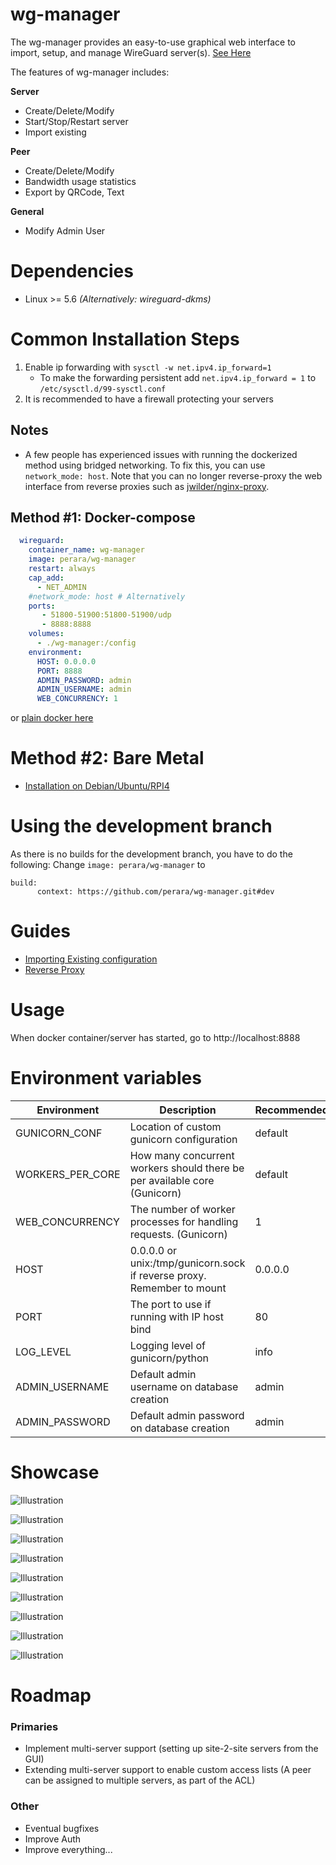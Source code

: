 # wg-manager
The wg-manager provides an easy-to-use graphical web interface to import, setup, and manage WireGuard server(s).
[See Here](https://github.com/perara/wg-manager#Showcase)

The features of wg-manager includes:

**Server**
* Create/Delete/Modify
* Start/Stop/Restart server
* Import existing

**Peer**
* Create/Delete/Modify
* Bandwidth usage statistics
* Export by QRCode, Text

**General**
* Modify Admin User

# Dependencies
* Linux >= 5.6 *(Alternatively: wireguard-dkms)*

# Common Installation Steps
1. Enable ip forwarding with `sysctl -w net.ipv4.ip_forward=1`
    * To make the forwarding persistent add `net.ipv4.ip_forward = 1` to `/etc/sysctl.d/99-sysctl.conf`
2. It is recommended to have a firewall protecting your servers

## Notes
* A few people has experienced issues with running the dockerized method using bridged networking. To fix this, you can use `network_mode: host`. Note that you can no longer reverse-proxy the web interface from reverse proxies such as [jwilder/nginx-proxy](https://hub.docker.com/r/jwilder/nginx-proxy/).

## Method #1: Docker-compose
```yaml
  wireguard:
    container_name: wg-manager
    image: perara/wg-manager
    restart: always
    cap_add:
      - NET_ADMIN
    #network_mode: host # Alternatively
    ports:
       - 51800-51900:51800-51900/udp
       - 8888:8888
    volumes:
      - ./wg-manager:/config
    environment:
      HOST: 0.0.0.0
      PORT: 8888
      ADMIN_PASSWORD: admin
      ADMIN_USERNAME: admin
      WEB_CONCURRENCY: 1
```
or [plain docker here](./docs/guides/docker_configuration.md)

# Method #2: Bare Metal
- [Installation on Debian/Ubuntu/RPI4](./docs/install.md)

# Using the development branch
As there is no builds for the development branch, you have to do the following:
Change `image: perara/wg-manager` to
```
build:
      context: https://github.com/perara/wg-manager.git#dev
```

# Guides
- [Importing Existing configuration](./docs/guides/import_existing_server.md)
- [Reverse Proxy](./docs/guides/reverse_proxy.md)

# Usage
When docker container/server has started, go to http://localhost:8888


# Environment variables
| Environment      | Description                                                               | Recommended |
|------------------|---------------------------------------------------------------------------|-------------|
| GUNICORN_CONF    | Location of custom gunicorn configuration                                 | default     |
| WORKERS_PER_CORE | How many concurrent workers should there be per available core (Gunicorn) | default     |
| WEB_CONCURRENCY  | The number of worker processes for handling requests. (Gunicorn)          | 1           |
| HOST             | 0.0.0.0 or unix:/tmp/gunicorn.sock if reverse proxy. Remember to mount    | 0.0.0.0     |
| PORT             | The port to use if running with IP host bind                              | 80          |
| LOG_LEVEL        | Logging level of gunicorn/python                                          | info        |
| ADMIN_USERNAME   | Default admin username on database creation                               | admin       |
| ADMIN_PASSWORD   | Default admin password on database creation                               | admin       |

# Showcase
![Illustration](docs/images/0.png)

![Illustration](docs/images/1.png)

![Illustration](docs/images/2.png)

![Illustration](docs/images/3.png)

![Illustration](docs/images/4.png)

![Illustration](docs/images/5.png)

![Illustration](docs/images/6.png)

![Illustration](docs/images/7.png)

![Illustration](docs/images/8.png)

# Roadmap
### Primaries
- Implement multi-server support (setting up site-2-site servers from the GUI)
- Extending multi-server support to enable custom access lists (A peer can be assigned to multiple servers, as part of the ACL)

### Other
* Eventual bugfixes
* Improve Auth
* Improve everything...
